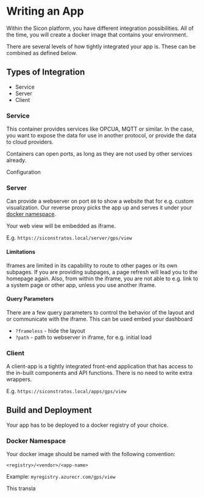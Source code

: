 # Writing an App

Within the Sicon platform, you have different integration possibilities.
All of the time, you will create a docker image that contains your environment.

There are several levels of how tightly integrated your app is. These can be combined as defined below.

## Types of Integration

* Service
* Server
* Client

### Service

This container provides services like OPCUA, MQTT or similar. In the case, you want to expose the data for use in another protocol, or provide the data to cloud providers.

Containers can open ports, as long as they are not used by other services already.

Configuration

### Server

Can provide a webserver on port `80` to show a website that for e.g. custom visualization.
Our reverse proxy picks the app up and serves it under your [docker namespace](#docker-namespace).

Your web view will be embedded as iframe.

E.g. `https://siconstratos.local/server/gps/view`

#### Limitations

Iframes are limited in its capability to route to other pages or its own subpages. If you are providing subpages, a page refresh will lead you to the homepage again.
Also, from within the iframe, you are not able to e.g. link to a system page or other app, unless you use another iframe.

#### Query Parameters

There are a few query parameters to control the behavior of the layout and or communicate with the iframe.
This can be used embed your dashboard

* `?frameless` - hide the layout
* `?path` - path to webserver in iframe, for e.g. initial load


### Client

A client-app is a tightly integrated front-end application that has access to the in-built components and API functions. There is no need to write extra wrappers.

E.g. `https://siconstratos.local/apps/gps/view`

## Build and Deployment

Your app has to be deployed to a docker registry of your choice.

### Docker Namespace

Your docker image should be named with the following convention:

```
<registry>/<vendor>/<app-name>
```

Example: `myregistry.azurecr.com/gps/view`

This transla
